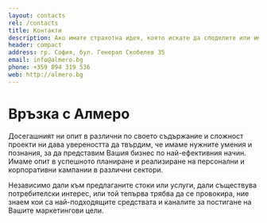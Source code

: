 ```yaml
---
layout: contacts
rel: /contacts
title: Контакти
description: Ако имате страхотна идея, която искате да споделите или имате питане за нещо, в което сме компетентни и можем да помогнем. 
header: compact
address: гр. София, бул. Генерал Скобелев 35
email: info@almero.bg
phone: +359 894 319 536
web: http://almero.bg
---
```

# Връзка с Алмеро
Досегашният ни опит в различни по своето съдържание и сложност проекти ни дава увереността да твърдим, че имаме нужните умения и познания, за да представим Вашия бизнес по най-ефективния начин. Имаме опит в успешното планиране и реализиране на персонални и корпоративни кампании в различни сектори. 

Независимо дали към предлаганите стоки или услуги, дали съществува потребителски интерес, или той тепърва трябва да се провокира, ние знаем кои са най-подходящите средствата и каналите за постигане на Вашите маркетингови цели.